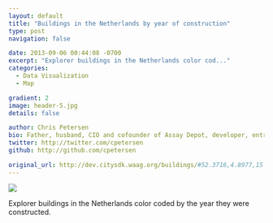 ```yaml
---
layout: default
title: "Buildings in the Netherlands by year of construction"
type: post
navigation: false

date: 2013-09-06 00:44:08 -0700
excerpt: "Explorer buildings in the Netherlands color cod..."
categories:
  - Data Visualization
  - Map

gradient: 2
image: header-5.jpg
details: false

author: Chris Petersen
bio: Father, husband, CIO and cofounder of Assay Depot, developer, entrepreneur and technologist.
twitter: http://twitter.com/cpetersen
github: http://github.com/cpetersen

original_url: http://dev.citysdk.waag.org/buildings/#52.3716,4.8977,15
---
```



  ![](/attachments/aed69b5b7ab2c20f025ebd3a2e3cc7d2/image.png)  

 Explorer buildings in the Netherlands color coded by the year they were constructed.

